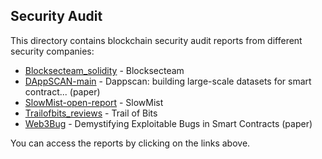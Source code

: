 ## Security Audit

This directory contains blockchain security audit reports from different security companies:

- [Blocksecteam_solidity](https://github.com/blocksecteam/audit-reports/tree/main/solidity) - Blocksecteam
- [DAppSCAN-main](https://github.com/InPlusLab/DAppSCAN) - Dappscan: building large-scale datasets for smart contract...  (paper)
- [SlowMist-open-report](https://github.com/slowmist/Knowledge-Base) - SlowMist
- [Trailofbits_reviews](https://github.com/trailofbits/publications) - Trail of Bits
- [Web3Bug](https://github.com/ZhangZhuoSJTU/Web3Bugs) - Demystifying Exploitable Bugs in Smart Contracts (paper)

You can access the reports by clicking on the links above.
